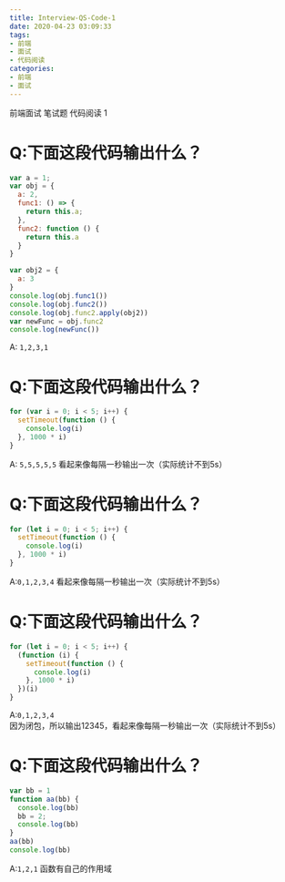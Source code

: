```yaml
---
title: Interview-QS-Code-1
date: 2020-04-23 03:09:33
tags:
- 前端
- 面试
- 代码阅读
categories:
- 前端
- 面试
---
```


前端面试 笔试题 代码阅读 1
<!--more-->

# Q:下面这段代码输出什么？
```javascript
var a = 1;
var obj = {
  a: 2,
  func1: () => {
    return this.a;
  },
  func2: function () {
    return this.a
  }
}

var obj2 = {
  a: 3
}
console.log(obj.func1())
console.log(obj.func2())
console.log(obj.func2.apply(obj2))
var newFunc = obj.func2
console.log(newFunc())
```
A: `1,2,3,1`

# Q:下面这段代码输出什么？
```javascript
for (var i = 0; i < 5; i++) {
  setTimeout(function () {
    console.log(i)
  }, 1000 * i)
}
```
A: `5,5,5,5,5` 看起来像每隔一秒输出一次（实际统计不到5s）

# Q:下面这段代码输出什么？
```javascript
for (let i = 0; i < 5; i++) {
  setTimeout(function () {
    console.log(i)
  }, 1000 * i)
}
```

A:`0,1,2,3,4` 看起来像每隔一秒输出一次（实际统计不到5s）


# Q:下面这段代码输出什么？
```javascript
for (let i = 0; i < 5; i++) {
  (function (i) {
    setTimeout(function () {
      console.log(i)
    }, 1000 * i)
  })(i)
}
```
A:`0,1,2,3,4`   
因为闭包，所以输出12345，看起来像每隔一秒输出一次（实际统计不到5s）

# Q:下面这段代码输出什么？
```javascript
var bb = 1
function aa(bb) {
  console.log(bb)
  bb = 2;
  console.log(bb)
}
aa(bb)
console.log(bb)
```
A:`1,2,1` 函数有自己的作用域   
